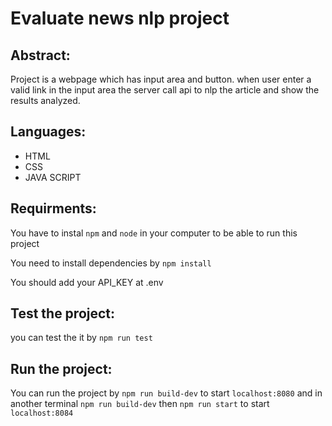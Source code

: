 # Evaluate news nlp project

## Abstract: 
Project is a webpage which has input area and button. when user enter a valid link in the input area the server call api to nlp the article and show the results analyzed.

## Languages:
* HTML
* CSS
* JAVA SCRIPT


## Requirments:
You have to instal `npm` and `node` in your computer to be able to run this project


You need to install dependencies by `npm install`

You should add your API_KEY at .env
## Test the project:
you can test the it by `npm run test`
## Run the project:
You can run the project by `npm run build-dev` to start `localhost:8080`
and in another terminal `npm run build-dev` then `npm run start`  to start `localhost:8084`

